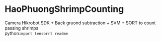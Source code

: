 # HaoPhuongShrimpCounting
Camera Hikrobot SDK + Back gruond subtraction + SVM  + SORT to count passing shrimps \
python``
import tensorrt
readme
``

